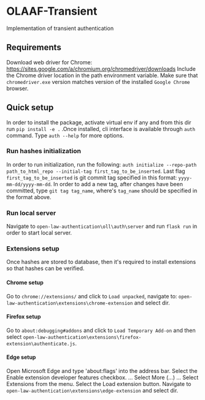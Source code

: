 # OLAAF-Transient

Implementation of transient authentication

## Requirements

Download web driver for Chrome: https://sites.google.com/a/chromium.org/chromedriver/downloads
Include the Chrome driver location in the path environment variable. Make sure that
`chromedriver.exe` version matches version of the installed `Google Chrome` browser. 

## Quick setup

In order to install the package, activate virtual env if any and from this dir run
`pip install -e .` .Once installed, cli interface is available through `auth` command.
Type `auth --help` for more options.

### Run hashes initialization

In order to run initialization, run the following:
`auth initialize --repo-path path_to_html_repo --initial-tag first_tag_to_be_inserted`.
Last flag `first_tag_to_be_inserted` is git commit tag specified in this format:
`yyyy-mm-dd/yyyy-mm-dd`. In order to add a new tag, after changes have been committed,
type `git tag tag_name`, where's `tag_name` should be specified in the format above.

### Run local server

Navigate to `open-law-authentication\oll\auth\server` and run `flask run` in order
to start local server.

### Extensions setup

Once hashes are stored to database, then it's required to install extensions so that
hashes can be verified. 

#### Chrome setup

Go to `chrome://extensions/` and click to `Load unpacked`, navigate to:
`open-law-authentication\extensions\chrome-extension` and select dir.

#### Firefox setup

Go to `about:debugging#addons` and click to `Load Temporary Add-on` and then
select `open-law-authentication\extensions\firefox-extension\authenticate.js`.

#### Edge setup

Open Microsoft Edge and type 'about:flags' into the address bar.
Select the Enable extension developer features checkbox. ...
Select More (...) ...
Select Extensions from the menu.
Select the Load extension button.
Navigate to `open-law-authentication\extensions\edge-extension` and select dir.
